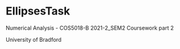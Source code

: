 # EllipsesTask

Numerical Analysis - COS5018-B 
2021-2_SEM2
Coursework part 2

University of Bradford
